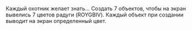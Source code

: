 Каждый охотник желает знать…
Создать 7 объектов, чтобы на экран вывелись 7 цветов радуги (ROYGBIV).
Каждый объект при создании выводит на экран определенный цвет.